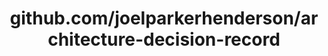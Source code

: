---
layout: post
title: github.com/joelparkerhenderson/architecture-decision-record
categories: link
tags: [انگلیسی, گیت‌هاب, برنامه‌نویسی]
---